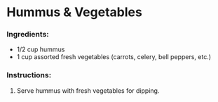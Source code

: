 # Hummus & Vegetables
### Ingredients:
- 1/2 cup hummus
- 1 cup assorted fresh vegetables (carrots, celery, bell peppers, etc.)

### Instructions:
1. Serve hummus with fresh vegetables for dipping.

